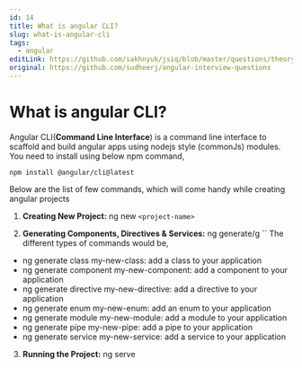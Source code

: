 ```yaml
---
id: 14
title: What is angular CLI?
slug: what-is-angular-cli
tags:
  - angular
editLink: https://github.com/sakhnyuk/jsiq/blob/master/questions/theory/angular/14.md
original: https://github.com/sudheerj/angular-interview-questions
---
```


# What is angular CLI?

Angular CLI(**Command Line Interface**) is a command line interface to scaffold and build angular apps using nodejs style (commonJs) modules. You need to install using below npm command,

```
npm install @angular/cli@latest
```

Below are the list of few commands, which will come handy while creating angular projects

1. **Creating New Project:** ng new `<project-name>`

2. **Generating Components, Directives & Services:** ng generate/g `` The different types of commands would be,

- ng generate class my-new-class: add a class to your application
- ng generate component my-new-component: add a component to your application
- ng generate directive my-new-directive: add a directive to your application
- ng generate enum my-new-enum: add an enum to your application
- ng generate module my-new-module: add a module to your application
- ng generate pipe my-new-pipe: add a pipe to your application
- ng generate service my-new-service: add a service to your application

3. **Running the Project:** ng serve